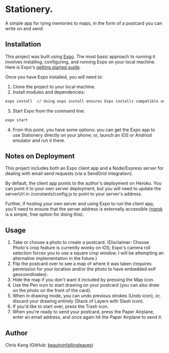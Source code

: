 # Stationery.

A simple app for tying memories to maps, in the form of a postcard you can write on and send.

## Installation

This project was built using [Expo](https://expo.io/). The most basic approach to running it involves installing, configuring, and running Expo on your local machine. Here is Expo's [getting started guide](https://expo.io/learn).

Once you have Expo installed, you will need to:

1. Clone the project to your local machine.
2. Install modules and dependencies:
```bash
expo install  // Using expo install ensures Expo installs compatible versions of dependencies
```
3. Start Expo from the command line:
```bash
expo start
```
4. From this point, you have some options: you can get the Expo app to use Stationery directly on your phone; or, launch an iOS or Andriod emulator and run it there.

## Notes on Deployment

This project includes both an Expo client app and a Node/Express server for dealing with email send requests (via a SendGrid integration).

By default, the client app points to the author's deployment on Heroku. You can point it to your own server deployment, but you will need to update the serverUrl in /constants/config.js to point to your server's address.

Further, if hosting your own server and using Expo to run the client app, you'll need to ensure that the server address is externally accessible ([ngrok](https://ngrok.com/) is a simple, free option for doing this).

## Usage

1. Take or choose a photo to create a postcard. (Disclaimer: Choose Photo's crop feature is currently wonky on iOS; Expo's camera roll selection forces you to use a square crop window. I will be attempting an alternative implementation in the future.)
2. Flip the postcard over to see a map of where it was taken (requires permission for your location and/or the photo to have embedded exif geocoordinates).
3. Hide the map if you don't want it included by pressing the Map icon.
4. Use the Pen icon to start drawing on your postcard (you can also draw on the photo on the front of the card).
5. When in drawing mode, you can undo previous strokes (Undo icon), or, discard your drawing entirely (Stack of Layers with Slash icon).
6. If you'd like to start over, press the Trash icon.
7. When you're ready to send your postcard, press the Paper Airplane, enter an email address, and once again hit the Paper Airplane to send it.

## Author

Chris Kang (GitHub: [beautyinfallingleaves](https://github.com/beautyinfallingleaves))
